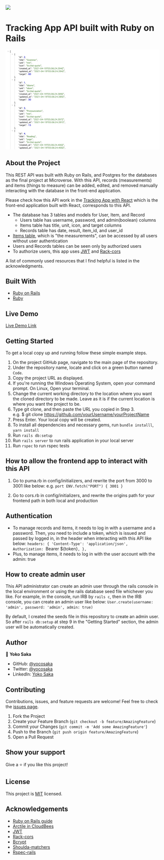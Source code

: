 ![](https://img.shields.io/badge/Microverse-blueviolet)
# Tracking App API built with Ruby on Rails
![Screenshot](/screenshot.png)

## About the Project

This REST API was built with Ruby on Rails, and Postgres for the databases as the final project at Microverse. With this API, records (measurements) and items (things to measure) can be added, edited, and removed manually interacting with the database in the front-end application.

Please check how this API work in the [Tracking App with React](https://github.com/yocosaka/Tracking-App-with-React) which is the front-end application built with React, corresponds to this API.

- The database has 3 tables and models for User, Item, and Record
  * Users table has username, password, and admin(boolean) columns
  * Items table has title, unit, icon, and target columns
  * Records table has date, result, item_id, and user_id
- [Items table](https://yoco-tracking-app-api.herokuapp.com/items), which is "the measurements", can be accessed by all users without user authentication
- Users and Records tables can be seen only by authorized users
- To authorize users, this app uses [JWT](https://jwt.io/) and [Rack-cors](https://github.com/cyu/rack-cors)

A list of commonly used resources that I find helpful is listed in the acknowledgments.


## Built With

* [Ruby on Rails](https://rubyonrails.org/)
* [Ruby](https://www.ruby-lang.org/en/)

## Live Demo

[Live Demo Link](https://yoco-tracking-app-api.herokuapp.com/)


## Getting Started

To get a local copy up and running follow these simple example steps.

1. On the project GitHub page, navigate to the main page of the repository.
2. Under the repository name, locate and click on a green button named `Code`. 
3. Copy the project URL as displayed.
4. If you're running the Windows Operating System, open your command prompt. On Linux, Open your terminal. 
5. Change the current working directory to the location where you want the cloned directory to be made. Leave as it is if the current location is where you want the project to be. 
6. Type git clone, and then paste the URL you copied in Step 3. <br>
e.g. $ git clone https://github.com/yourUsername/yourProjectName 
7. Press Enter. Your local copy will be created. 
8. To install all dependencies and necessary gems, run `bundle installl`, `yarn install`
9. Run `rails db:setup`
10. Run `rails server` to run rails application in your local server
11. Run `rspec` to run rspec tests

## How to allow the frontend app to interact with this API
1. Go to puma.rb in config/initializers, and rewrite the port from 3000 to 3001 like below:
e.g. `port ENV.fetch("PORT") { 3001 }`

2. Go to cors.rb in config/initializers, and rewrite the origins path for your frontend path in both local and production


## Authentication

- To manage records and items, it needs to log in with a username and a password. Then, you need to include a token, which is issued and passed by logged in, in the header when interacting with this API like below: 
`headers: {
  'Content-Type': 'application/json',
  Authorization: `Bearer ${token}`,
},`
- Plus, to manage items, it needs to log in with the user account with the admin: true


## How to create admin user

This API administrator can create an admin user through the rails console in the local environment or using the rails database seed file whichever you like. For example, in the console, run IRB by `rails c`, then in the IRB console, you can create an admin user like below:
`User.create(username: 'admin', password: 'admin', admin: true)`

By default, I created the seeds file in this repository to create an admin user. So after `rails db:setup` at step 9 in the "Getting Started" section, the admin user will be automatically created.


## Author

👤 **Yoko Saka**

- GitHub: [@yocosaka](https://github.com/yocosaka)
- Twitter: [@yocosaka](https://twitter.com/yocosaka)
- LinkedIn: [Yoko Saka](https://www.linkedin.com/in/yokosaka)


## Contributing

Contributions, issues, and feature requests are welcome!
Feel free to check the [issues page](../../issues).

1. Fork the Project
2. Create your Feature Branch (`git checkout -b feature/AmazingFeature`)
3. Commit your Changes (`git commit -m 'Add some AmazingFeature'`)
4. Push to the Branch (`git push origin feature/AmazingFeature`)
5. Open a Pull Request


## Show your support

Give a ⭐️ if you like this project!


## License

This project is [MIT](./LICENSE) licensed. 


## Acknowledgements
* [Ruby on Rails guide](https://guides.rubyonrails.org/api_documentation_guidelines.html)
* [Arctile in CloudBees](https://www.cloudbees.com/blog/producing-documentation-for-your-rails-api/)
* [JWT](https://jwt.io/)
* [Rack-cors](https://github.com/cyu/rack-cors)
* [Bcrypt](https://github.com/kelektiv/node.bcrypt.js#readme)
* [Shoulda-matchers](https://github.com/thoughtbot/shoulda-matchers)
* [Rspec-rails](https://github.com/rspec/rspec-rails)
